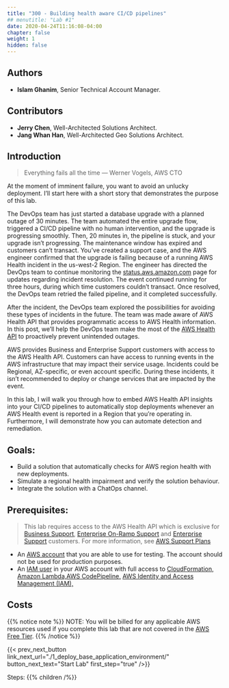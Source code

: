 ```yaml
---
title: "300 - Building health aware CI/CD pipelines"
## menutitle: "Lab #1"
date: 2020-04-24T11:16:08-04:00
chapter: false
weight: 1
hidden: false
---
```


## Authors
* **Islam Ghanim**, Senior Technical Account Manager.

## Contributors
* **Jerry Chen**, Well-Architected Solutions Architect.
* **Jang Whan Han**, Well-Architected Geo Solutions Architect.

## Introduction

> Everything fails all the time — Werner Vogels, AWS CTO

At the moment of imminent failure, you want to avoid an unlucky deployment. I’ll start here with a short story that demonstrates the purpose of this lab.

The DevOps team has just started a database upgrade with a planned outage of 30 minutes. The team automated the entire upgrade flow, triggered a CI/CD pipeline with no human intervention, and the upgrade is progressing smoothly. Then, 20 minutes in, the pipeline is stuck, and your upgrade isn’t progressing. The maintenance window has expired and customers can’t transact. You’ve created a support case, and the AWS engineer confirmed that the upgrade is failing because of a running AWS Health incident in the us-west-2 Region. The engineer has directed the DevOps team to continue monitoring the [status.aws.amazon.com](https://status.aws.amazon.com) page for updates regarding incident resolution. The event continued running for three hours, during which time customers couldn’t transact. Once resolved, the DevOps team retried the failed pipeline, and it completed successfully.

After the incident, the DevOps team explored the possibilities for avoiding these types of incidents in the future. The team was made aware of AWS Health API that provides programmatic access to AWS Health information. In this post, we’ll help the DevOps team make the most of the [AWS Health API](https://aws.amazon.com/health/) to proactively prevent unintended outages.

AWS provides Business and Enterprise Support customers with access to the AWS Health API. Customers can have access to running events in the AWS infrastructure that may impact their service usage. Incidents could be Regional, AZ-specific, or even account specific. During these incidents, it isn’t recommended to deploy or change services that are impacted by the event.

In this lab, I will walk you through how to embed AWS Health API insights into your CI/CD pipelines to automatically stop deployments whenever an AWS Health event is reported in a Region that you’re operating in. Furthermore, I will demonstrate how you can automate detection and remediation.

## Goals: 

* Build a solution that automatically checks for AWS region health with new deployments. 
* Simulate a regional health impairment and verify the solution behaviour. 
* Integrate the solution with a ChatOps channel. 


## Prerequisites:

> This lab requires access to the AWS Health API which is exclusive for [Business Support](https://aws.amazon.com/premiumsupport/plans/business/), [Enterprise On-Ramp Support](https://aws.amazon.com/premiumsupport/plans/enterprise-onramp/) and [Enterprise Support](https://aws.amazon.com/premiumsupport/plans/enterprise/) customers. For more information, see [AWS Support Plans](https://aws.amazon.com/premiumsupport/plans/)

* An [AWS account](https://portal.aws.amazon.com/gp/aws/developer/registration/index.html) that you are able to use for testing. The account should not be used for production purposes.  
* An [IAM user](https://docs.aws.amazon.com/IAM/latest/UserGuide/id_users.html) in your AWS account with full access to [CloudFormation,](https://aws.amazon.com/cloudformation/) [Amazon Lambda,](https://aws.amazon.com/lambda/)[AWS CodePipeline,](https://aws.amazon.com/codepipeline/) [AWS Identity and Access Management (IAM),](https://aws.amazon.com/iam/) 

## Costs

{{% notice note %}}
NOTE: You will be billed for any applicable AWS resources used if you complete this lab that are not covered in the [AWS Free Tier](https://aws.amazon.com/free/).
{{% /notice %}}

{{< prev_next_button link_next_url="./1_deploy_base_application_environment/" button_next_text="Start Lab" first_step="true" />}}

Steps:
{{% children  /%}}
